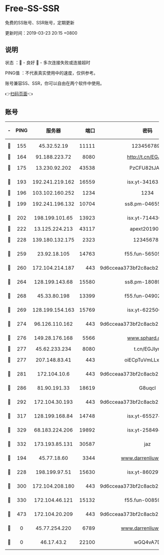 # Free-SS-SSR

免费的SS账号、SSR账号，定期更新

更新时间：2019-03-23 20:15 +0800

## 说明

状态     ：🙂 - 良好 🙁 - 多次连接失败或连接超时

PING值   ：不代表真实使用中的速度，仅供参考。

账号兼容SS、SSR，你可以自由在两个软件中使用。

👉[扫码页面](https://liesauer.github.io/Free-SS-SSR/)👈

## 账号

|-|PING|服务器|端口|密码|加密方式|区域|
|:----:|:----:|:-----:|-----:|:----:|:----:|:----:|
|🙂|155|45.32.52.19|11111|1234567890|aes-256-cfb|JP|
|🙂|164|91.188.223.72|8080|http://t.cn/EGJIyrl|rc4-md5|RU|
|🙂|175|13.230.92.202|43538|PzCFU82tJAdZ|aes-256-cfb|JP|
|🙂|193|192.241.219.162|16559|isx.yt-34163162|aes-256-cfb|US|
|🙂|196|103.102.160.252|1234|1234|rc4-md5|JP|
|🙂|199|192.241.196.132|10704|ss8.pm-04655152|aes-256-cfb|US|
|🙂|202|198.199.101.65|13923|isx.yt-71443072|aes-256-cfb|US|
|🙂|222|13.125.224.213|43117|apext2019005|chacha20|KR|
|🙂|228|139.180.132.175|2323|123456789|aes-256-cfb|SG|
|🙂|259|23.92.18.105|14763|f55.fun-56505886|aes-256-cfb|US|
|🙂|260|172.104.214.187|443|9d6cceaa373bf2c8acb22e60b6a58be6|aes-256-cfb|US|
|🙂|264|128.199.143.68|15580|ss8.pm-18089615|aes-256-cfb|SG|
|🙂|268|45.33.80.198|13399|f55.fun-04902399|aes-256-cfb|US|
|🙂|269|128.199.154.163|15769|isx.yt-62250628|aes-256-cfb|SG|
|🙂|274|96.126.110.162|443|9d6cceaa373bf2c8acb22e60b6a58be6|aes-256-cfb|US|
|🙂|276|149.28.176.168|5566|www.sphard.com|aes-256-cfb|AU|
|🙂|277|45.62.233.234|8080|t.cn/EGJIyrl|rc4-md5|CA|
|🙂|277|207.148.83.41|443|oiECpTuVmLLxk4Ts|aes-256-cfb|AU|
|🙂|281|172.104.10.6|443|9d6cceaa373bf2c8acb22e60b6a58be6|aes-256-cfb|US|
|🙂|286|81.90.191.33|18619|G8uqcl|aes-256-cfb|US|
|🙂|292|172.104.30.193|443|9d6cceaa373bf2c8acb22e60b6a58be6|aes-256-cfb|US|
|🙂|317|128.199.168.84|14748|isx.yt-65527491|aes-256-cfb|SG|
|🙂|329|68.183.224.206|19892|isx.yt-25849474|aes-256-cfb|SG|
|🙂|332|173.193.85.131|30587|jaz|aes-256-cfb|US|
|🙂|194|45.77.18.60|3344|www.darrenliuwei.com|aes-256-cfb|JP|
|🙂|228|198.199.97.51|15630|isx.yt-86029776|aes-256-cfb|US|
|🙂|300|172.104.208.180|443|9d6cceaa373bf2c8acb22e60b6a58be6|aes-256-cfb|US|
|🙂|330|172.104.46.121|15132|f55.fun-00859364|aes-256-cfb|SG|
|🙂|473|172.104.20.209|443|9d6cceaa373bf2c8acb22e60b6a58be6|aes-256-cfb|US|
|🙁|0|45.77.254.220|6789|www.darrenliuwei.com|aes-256-cfb|SG|
|🙁|0|46.17.43.2|22100|wGQ4vA7D|aes-256-gcm|RU|
